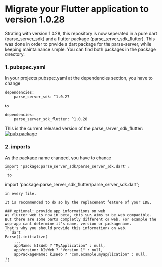 # Migrate your Flutter application to version 1.0.28

Strating with version 1.0.28, this repository is now seperated in a pure dart (parse_server_sdk) and a flutter package (parse_server_sdk_flutter).
This was done in order to provide a dart package for the parse-server, while keeping maintainance simple.
You can find both packages in the package directory.

### 1. pubspec.yaml
In your projects pubspec.yaml at the dependencies section, you have to change
```
dependencies:
    parse_server_sdk: ^1.0.27
```
to
```
dependencies:
    parse_server_sdk_flutter: ^1.0.28
```
This is the current released version of the parse_server_sdk_flutter: [![pub package](https://img.shields.io/pub/v/parse_server_sdk_flutter.svg)](https://pub.dev/packages/parse_server_sdk_flutter)

### 2. imports
As the package name changed, you have to change
```
import 'package:parse_server_sdk/parse_server_sdk.dart';
```  `
 to  
```
import 'package:parse_server_sdk_flutter/parse_server_sdk.dart';
```
in every file.

It is recommended to do so by the replacement feature of your IDE.

### optional: provide app informations on web
As flutter web is now in beta, this SDK aims to be web compadible.
But there are some parts completly different on web. For example the wep-app cant determine it's name, version or packagename.
That's why you should provide this informations on web.
```dart
Parse().initialize(
    ...
    appName: kIsWeb ? "MyApplication" : null,
    appVersion: kIsWeb ? "Version 1" : null,
    appPackageName: kIsWeb ? "com.example.myapplication" : null,
);
``